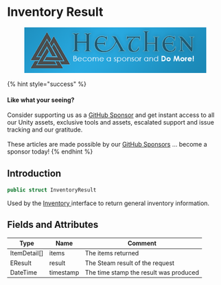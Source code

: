 # Inventory Result

<figure><img src="../../../.gitbook/assets/512x128 Sponsor Banner.png" alt="Become a sponsor and Do More"><figcaption></figcaption></figure>

{% hint style="success" %}
#### Like what your seeing?

Consider supporting us as a [GitHub Sponsor](../../../become-a-sponsor.md) and get instant access to all our Unity assets, exclusive tools and assets, escalated support and issue tracking and our gratitude.\
\
These articles are made possible by our [GitHub Sponsors](https://github.com/sponsors/heathen-engineering) ... become a sponsor today!
{% endhint %}

## Introduction

```csharp
public struct InventoryResult
```

Used by the [Inventory ](../api/inventory.md)interface to return general inventory information.

## Fields and Attributes

| Type          | Name      | Comment                                |
| ------------- | --------- | -------------------------------------- |
| ItemDetail\[] | items     | The items returned                     |
| EResult       | result    | The Steam result of the request        |
| DateTime      | timestamp | The time stamp the result was produced |

